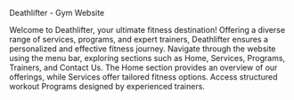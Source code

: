 Deathlifter - Gym Website


Welcome to Deathlifter, your ultimate fitness destination! Offering a diverse range of services, programs, and expert trainers, Deathlifter ensures a personalized and effective fitness journey. Navigate through the website using the menu bar, exploring sections such as Home, Services, Programs, Trainers, and Contact Us. The Home section provides an overview of our offerings, while Services offer tailored fitness options. Access structured workout Programs designed by experienced trainers. 
